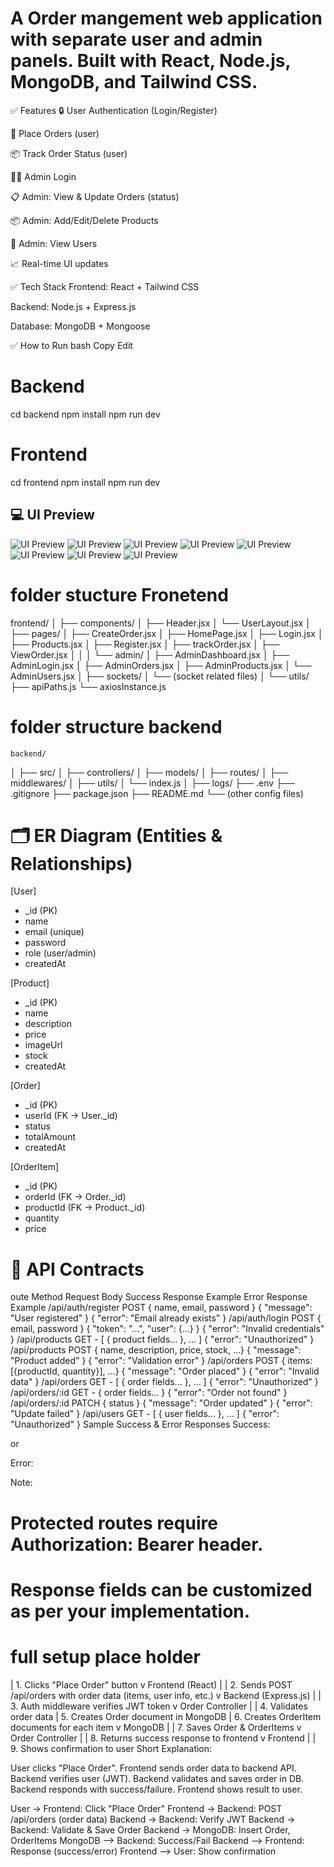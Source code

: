 # A Order mangement web application with separate user and admin panels. Built with React, Node.js, MongoDB, and Tailwind CSS.

✅ Features
🔒 User Authentication (Login/Register)

🛒 Place Orders (user)

📦 Track Order Status (user)

🧑‍💼 Admin Login

📋 Admin: View & Update Orders (status)

📦 Admin: Add/Edit/Delete Products

👥 Admin: View Users

📈 Real-time UI updates

✅ Tech Stack
Frontend: React + Tailwind CSS

Backend: Node.js + Express.js

Database: MongoDB + Mongoose

✅ How to Run
bash
Copy
Edit
# Backend
cd backend
npm install
npm run dev

# Frontend
cd frontend
npm install
npm run dev

## 💻 UI Preview

![UI Preview](./assets/AdminDashboard.png)
![UI Preview](./assets/AdminMangeOrder.png)
![UI Preview](./assets/AdminManageProduct.png)
![UI Preview](./assets/AdminMangeUser.png)
![UI Preview](./assets/homePage1.png)
![UI Preview](./assets/homePage2.png)
![UI Preview](./assets/MyOrder.png)
![UI Preview](./assets/MyOrder.png)

# folder stucture Fronetend 
frontend/
│
├── components/
│   ├── Header.jsx
│   └── UserLayout.jsx
│
├── pages/
│   ├── CreateOrder.jsx
│   ├── HomePage.jsx
│   ├── Login.jsx
│   ├── Products.jsx
│   ├── Register.jsx
│   ├── trackOrder.jsx
│   ├── ViewOrder.jsx
│   │
│   └── admin/
│       ├── AdminDashboard.jsx
│       ├── AdminLogin.jsx
│       ├── AdminOrders.jsx
│       ├── AdminProducts.jsx
│       └── AdminUsers.jsx
│
├── sockets/
│   └── (socket related files)
│
└── utils/
    ├── apiPaths.js
    └── axiosInstance.js
# folder structure backend
    backend/
│
├── src/
│   ├── controllers/
│   ├── models/
│   ├── routes/
│   ├── middlewares/
│   ├── utils/
│   └── index.js
│
├── logs/
├── .env
├── .gitignore
├── package.json
├── README.md
└── (other config files)

 # 🗂️ ER Diagram (Entities & Relationships)
 [User]
- _id (PK)
- name
- email (unique)
- password
- role (user/admin)
- createdAt

[Product]
- _id (PK)
- name
- description
- price
- imageUrl
- stock
- createdAt

[Order]
- _id (PK)
- userId (FK → User._id)
- status
- totalAmount
- createdAt

[OrderItem]
- _id (PK)
- orderId (FK → Order._id)
- productId (FK → Product._id)
- quantity
- price
# 📑 API Contracts
oute	Method	Request Body	Success Response Example	Error Response Example
/api/auth/register	POST	{ name, email, password }	{ "message": "User registered" }	{ "error": "Email already exists" }
/api/auth/login	POST	{ email, password }	{ "token": "...", "user": {...} }	{ "error": "Invalid credentials" }
/api/products	GET	-	[ { product fields... }, ... ]	{ "error": "Unauthorized" }
/api/products	POST	{ name, description, price, stock, ...}	{ "message": "Product added" }	{ "error": "Validation error" }
/api/orders	POST	{ items: [{productId, quantity}], ...}	{ "message": "Order placed" }	{ "error": "Invalid data" }
/api/orders	GET	-	[ { order fields... }, ... ]	{ "error": "Unauthorized" }
/api/orders/:id	GET	-	{ order fields... }	{ "error": "Order not found" }
/api/orders/:id	PATCH	{ status }	{ "message": "Order updated" }	{ "error": "Update failed" }
/api/users	GET	-	[ { user fields... }, ... ]	{ "error": "Unauthorized" }
Sample Success & Error Responses
Success:

or

Error:

Note:

# Protected routes require Authorization: Bearer <token> header.
# Response fields can be customized as per your implementation.

# full setup place holder 
 | 1. Clicks "Place Order" button
 v
Frontend (React)
 |
 | 2. Sends POST /api/orders with order data (items, user info, etc.)
 v
Backend (Express.js)
 |
 | 3. Auth middleware verifies JWT token
 v
Order Controller
 |
 | 4. Validates order data
 | 5. Creates Order document in MongoDB
 | 6. Creates OrderItem documents for each item
 v
MongoDB
 |
 | 7. Saves Order & OrderItems
 v
Order Controller
 |
 | 8. Returns success response to frontend
 v
Frontend
 |
 | 9. Shows confirmation to user
 Short Explanation:

User clicks "Place Order".
Frontend sends order data to backend API.
Backend verifies user (JWT).
Backend validates and saves order in DB.
Backend responds with success/failure.
Frontend shows result to user.

User -> Frontend: Click "Place Order"
Frontend -> Backend: POST /api/orders (order data)
Backend -> Backend: Verify JWT
Backend -> Backend: Validate & Save Order
Backend -> MongoDB: Insert Order, OrderItems
MongoDB --> Backend: Success/Fail
Backend --> Frontend: Response (success/error)
Frontend --> User: Show confirmation
